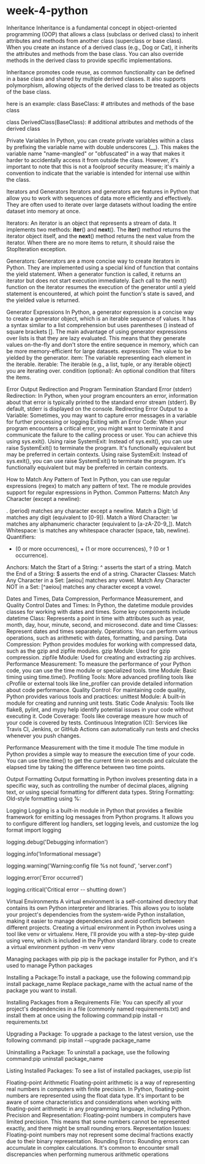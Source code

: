 # week-4-python
Inheritance
Inheritance is a fundamental concept in object-oriented programming (OOP) that allows a class (subclass or derived class) to inherit attributes and methods from another class (superclass or base class). 
When you create an instance of a derived class (e.g., Dog or Cat), it inherits the attributes and methods from the base class. You can also override methods in the derived class to provide specific implementations.

Inheritance promotes code reuse, as common functionality can be defined in a base class and shared by multiple derived classes. It also supports polymorphism, allowing objects of the derived class to be treated as objects of the base class.

here is an example:
class BaseClass:
    # attributes and methods of the base class

class DerivedClass(BaseClass):
    # additional attributes and methods of the derived class

Private Variables
In Python, you can create private variables within a class by prefixing the variable name with double underscores (__). This makes the variable name "name-mangled" or "obfuscated" in a way that makes it harder to accidentally access it from outside the class. However, it's important to note that this is not a foolproof security measure; it's mainly a convention to indicate that the variable is intended for internal use within the class.

Iterators and Generators
Iterators and generators are features in Python that allow you to work with sequences of data more efficiently and effectively. They are often used to iterate over large datasets without loading the entire dataset into memory at once.

Iterators:
An iterator is an object that represents a stream of data. It implements two methods: __iter__() and __next__(). The __iter__() method returns the iterator object itself, and the __next__() method returns the next value from the iterator. When there are no more items to return, it should raise the StopIteration exception.

Generators:
Generators are a more concise way to create iterators in Python. They are implemented using a special kind of function that contains the yield statement. When a generator function is called, it returns an iterator but does not start execution immediately. Each call to the next() function on the iterator resumes the execution of the generator until a yield statement is encountered, at which point the function's state is saved, and the yielded value is returned.

Generator Expressions
In Python, a generator expression is a concise way to create a generator object, which is an iterable sequence of values. It has a syntax similar to a list comprehension but uses parentheses () instead of square brackets []. The main advantage of using generator expressions over lists is that they are lazy evaluated. This means that they generate values on-the-fly and don't store the entire sequence in memory, which can be more memory-efficient for large datasets.
expression: The value to be yielded by the generator.
item: The variable representing each element in the iterable.
iterable: The iterable (e.g., a list, tuple, or any iterable object) you are iterating over.
condition (optional): An optional condition that filters the items.

Error Output Redirection and Program Termination
Standard Error (stderr) Redirection:
In Python, when your program encounters an error, information about that error is typically printed to the standard error stream (stderr). By default, stderr is displayed on the console.
Redirecting Error Output to a Variable:
Sometimes, you may want to capture error messages in a variable for further processing or logging
Exiting with an Error Code:
When your program encounters a critical error, you might want to terminate it and communicate the failure to the calling process or user. You can achieve this using sys.exit().
Using raise SystemExit:
Instead of sys.exit(), you can use raise SystemExit() to terminate the program. It's functionally equivalent but may be preferred in certain contexts.
Using raise SystemExit:
Instead of sys.exit(), you can use raise SystemExit() to terminate the program. It's functionally equivalent but may be preferred in certain contexts.

How to Match Any Pattern of Text
In Python, you can use regular expressions (regex) to match any pattern of text. The re module provides support for regular expressions in Python.
Common Patterns:
Match Any Character (except a newline):

. (period) matches any character except a newline.
Match a Digit:
\d matches any digit (equivalent to [0-9]).
Match a Word Character:
\w matches any alphanumeric character (equivalent to [a-zA-Z0-9_]).
Match Whitespace:
\s matches any whitespace character (space, tab, newline).
Quantifiers:
* (0 or more occurrences), + (1 or more occurrences), ? (0 or 1 occurrence).

Anchors:
Match the Start of a String:
^ asserts the start of a string.
Match the End of a String:
$ asserts the end of a string.
Character Classes:
Match Any Character in a Set:
[aeiou] matches any vowel.
Match Any Character NOT in a Set:
[^aeiou] matches any character except a vowel.

Dates and Times, Data Compression, Performance Measurement, and Quality Control
Dates and Times:
In Python, the datetime module provides classes for working with dates and times. Some key components include
datetime Class: Represents a point in time with attributes such as year, month, day, hour, minute, second, and microsecond.
date and time Classes: Represent dates and times separately.
Operations: You can perform various operations, such as arithmetic with dates, formatting, and parsing.
Data Compression:
Python provides modules for working with compressed data, such as the gzip and zipfile modules.
gzip Module: Used for gzip compression.
zipfile Module: Used for creating and extracting zip archives.
Performance Measurement:
To measure the performance of your Python code, you can use the time module or specialized tools.
time Module: Basic timing using time.time().
Profiling Tools: More advanced profiling tools like cProfile or external tools like line_profiler can provide detailed information about code performance.
Quality Control:
For maintaining code quality, Python provides various tools and practices:
unittest Module: A built-in module for creating and running unit tests.
Static Code Analysis: Tools like flake8, pylint, and mypy help identify potential issues in your code without executing it.
Code Coverage: Tools like coverage measure how much of your code is covered by tests.
Continuous Integration (CI): Services like Travis CI, Jenkins, or GitHub Actions can automatically run tests and checks whenever you push changes.

Performance Measurement with the time it module
The time module in Python provides a simple way to measure the execution time of your code. You can use time.time() to get the current time in seconds and calculate the elapsed time by taking the difference between two time points.

Output Formatting
Output formatting in Python involves presenting data in a specific way, such as controlling the number of decimal places, aligning text, or using special formatting for different data types. 
String Formatting:
Old-style formatting using %:

Logging
Logging is a built-in module in Python that provides a flexible framework for emitting log messages from Python programs. It allows you to configure different log handlers, set logging levels, and customize the log format
import logging

logging.debug('Debugging information')

logging.info('Informational message')

logging.warning('Warning:config file %s not found', 'server.conf')

logging.error('Error occurred')

logging.critical('Critical error -- shutting down')

Virtual Environments
A virtual environment is a self-contained directory that contains its own Python interpreter and libraries. This allows you to isolate your project's dependencies from the system-wide Python installation, making it easier to manage dependencies and avoid conflicts between different projects. 
Creating a virtual environment in Python involves using a tool like venv or virtualenv. Here, I'll provide you with a step-by-step guide using venv, which is included in the Python standard library.
code to create a virtual environment
python -m venv venv

Managing packages with pip
pip is the package installer for Python, and it's used to manage Python packages

Installing a Package:To install a package, use the following command:pip install package_name
Replace package_name with the actual name of the package you want to install.

Installing Packages from a Requirements File:
You can specify all your project's dependencies in a file (commonly named requirements.txt) and install them at once using the following command:pip install -r requirements.txt

Upgrading a Package:
To upgrade a package to the latest version, use the following command: pip install --upgrade package_name

Uninstalling a Package:
To uninstall a package, use the following command:pip uninstall package_name

Listing Installed Packages:
To see a list of installed packages, use:pip list

Floating-point Arithmetic
Floating-point arithmetic is a way of representing real numbers in computers with finite precision. In Python, floating-point numbers are represented using the float data type. It's important to be aware of some characteristics and considerations when working with floating-point arithmetic in any programming language, including Python.
Precision and Representation:
Floating-point numbers in computers have limited precision. This means that some numbers cannot be represented exactly, and there might be small rounding errors.
Representation Issues:
Floating-point numbers may not represent some decimal fractions exactly due to their binary representation.
Rounding Errors:
Rounding errors can accumulate in complex calculations. It's common to encounter small discrepancies when performing numerous arithmetic operations

